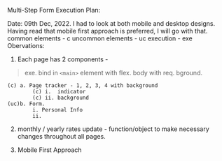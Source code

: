 Multi-Step Form Execution Plan:

Date: 09th Dec, 2022.
I had to look at both mobile and desktop designs. Having read that mobile first approach is preferred, I will go with that.
common elements - c
uncommon elements - uc
execution - exe
Obervations:  
1.  Each page has 2 components - 
> exe. bind in ```<main>``` element with flex. body with req. bground.  

    (c) a. Page tracker - 1, 2, 3, 4 with background
            (c) i.  indicator   
            (c) ii. background  
    (uc)b. Form.  
            i. Personal Info  
            ii.  
2. monthly / yearly rates update - function/object to make necessary changes throughout all pages.


1. Mobile First Approach
